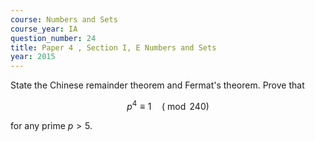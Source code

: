 ```yaml
---
course: Numbers and Sets
course_year: IA
question_number: 24
title: Paper 4 , Section I, E Numbers and Sets
year: 2015
---
```




State the Chinese remainder theorem and Fermat's theorem. Prove that

$$p^{4} \equiv 1 \quad(\bmod 240)$$

for any prime $p>5$.